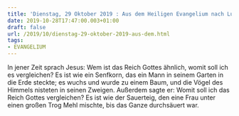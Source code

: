 ```yaml
---
title: 'Dienstag, 29 Oktober 2019 : Aus dem Heiligen Evangelium nach Lukas - Lk 13,18-21.'
date: 2019-10-28T17:47:00.003+01:00
draft: false
url: /2019/10/dienstag-29-oktober-2019-aus-dem.html
tags: 
- EVANGELIUM
---
```


In jener Zeit sprach Jesus: Wem ist das Reich Gottes ähnlich, womit soll ich es vergleichen? Es ist wie ein Senfkorn, das ein Mann in seinem Garten in die Erde steckte; es wuchs und wurde zu einem Baum, und die Vögel des Himmels nisteten in seinen Zweigen. Außerdem sagte er: Womit soll ich das Reich Gottes vergleichen? Es ist wie der Sauerteig, den eine Frau unter einen großen Trog Mehl mischte, bis das Ganze durchsäuert war.